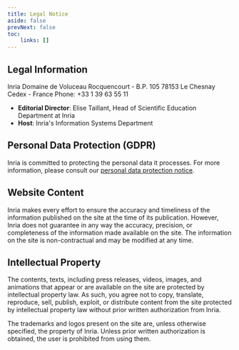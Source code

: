 ```yaml
---
title: Legal Notice
aside: false
prevNext: false
toc:
    links: []
---
```


## Legal Information

Inria Domaine de Voluceau Rocquencourt - B.P. 105 78153 Le Chesnay Cedex - France Phone: +33 1 39 63 55 11

*   **Editorial Director**: Elise Taillant, Head of Scientific Education Department at Inria
*   **Host**: Inria's Information Systems Department

## Personal Data Protection (GDPR)

Inria is committed to protecting the personal data it processes. For more information, please consult our [personal data protection notice](./privacy.md).

## Website Content

Inria makes every effort to ensure the accuracy and timeliness of the information published on the site at the time of its publication. However, Inria does not guarantee in any way the accuracy, precision, or completeness of the information made available on the site. The information on the site is non-contractual and may be modified at any time.

## Intellectual Property

The contents, texts, including press releases, videos, images, and animations that appear or are available on the site are protected by intellectual property law. As such, you agree not to copy, translate, reproduce, sell, publish, exploit, or distribute content from the site protected by intellectual property law without prior written authorization from Inria.

The trademarks and logos present on the site are, unless otherwise specified, the property of Inria. Unless prior written authorization is obtained, the user is prohibited from using them.